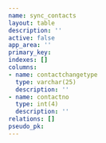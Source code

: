 ```yaml
---
name: sync_contacts
layout: table
description: ''
active: false
app_area: ''
primary_key: 
indexes: []
columns:
- name: contactchangetype
  type: varchar(25)
  description: ''
- name: contactno
  type: int(4)
  description: ''
relations: []
pseudo_pk: 
---
```


